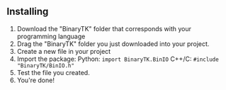 ## Installing
1. Download the "BinaryTK" folder that corresponds with your programming language
2. Drag the "BinaryTK" folder you just downloaded into your project.
3. Create a new file in your project 
4. Import the package:
Python:
``import BinaryTK.BinIO``
C++/C:
``#include "BinaryTK/BinIO.h"``
1. Test the file you created.
2. You're done!
